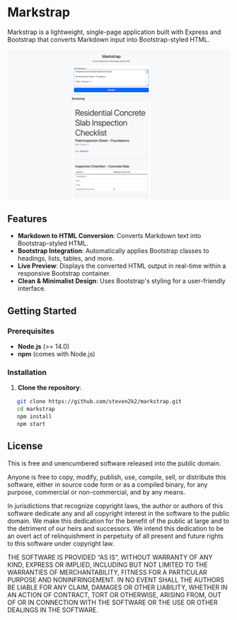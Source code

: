 # Markstrap
Markstrap is a lightweight, single-page application built with Express and Bootstrap that converts Markdown input into Bootstrap-styled HTML.

![Screenshot](images/screenshot.jpg)

## Features

- **Markdown to HTML Conversion**: Converts Markdown text into Bootstrap-styled HTML.
- **Bootstrap Integration**: Automatically applies Bootstrap classes to headings, lists, tables, and more.
- **Live Preview**: Displays the converted HTML output in real-time within a responsive Bootstrap container.
- **Clean & Minimalist Design**: Uses Bootstrap's styling for a user-friendly interface.



## Getting Started

### Prerequisites

- **Node.js** (>= 14.0)
- **npm** (comes with Node.js)

### Installation

1. **Clone the repository**:
```bash
   git clone https://github.com/steven2k2/markstrap.git
   cd markstrap
   npm install
   npm start
```


## License

This is free and unencumbered software released into the public domain.

Anyone is free to copy, modify, publish, use, compile, sell, or distribute this software, either in source code form or as a compiled binary, for any purpose, commercial or non-commercial, and by any means.

In jurisdictions that recognize copyright laws, the author or authors of this software dedicate any and all copyright interest in the software to the public domain. We make this dedication for the benefit of the public at large and to the detriment of our heirs and successors. We intend this dedication to be an overt act of relinquishment in perpetuity of all present and future rights to this software under copyright law.

THE SOFTWARE IS PROVIDED “AS IS”, WITHOUT WARRANTY OF ANY KIND, EXPRESS OR IMPLIED, INCLUDING BUT NOT LIMITED TO THE WARRANTIES OF MERCHANTABILITY, FITNESS FOR A PARTICULAR PURPOSE AND NONINFRINGEMENT. IN NO EVENT SHALL THE AUTHORS BE LIABLE FOR ANY CLAIM, DAMAGES OR OTHER LIABILITY, WHETHER IN AN ACTION OF CONTRACT, TORT OR OTHERWISE, ARISING FROM, OUT OF OR IN CONNECTION WITH THE SOFTWARE OR THE USE OR OTHER DEALINGS IN THE SOFTWARE.

